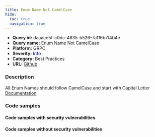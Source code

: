 ```yaml
---
title: Enum Name Not CamelCase
hide:
  toc: true
  navigation: true
---
```


<style>
  .highlight .hll {
    background-color: #ff171742;
  }
  .md-content {
    max-width: 1100px;
    margin: 0 auto;
  }
</style>

-   **Query id:** daaace5f-c0dc-4835-b526-7a116b7f4b4e
-   **Query name:** Enum Name Not CamelCase
-   **Platform:** GRPC
-   **Severity:** <span style="color:#00C">Info</span>
-   **Category:** Best Practices
-   **URL:** [Github](https://github.com/Checkmarx/kics/tree/master/assets/queries/grpc/enum_name_not_camel_case)

### Description
All Enum Names should follow CamelCase and start with Capital Letter<br>
[Documentation](https://developers.google.com/protocol-buffers/docs/reference/proto3-spec#enum_definition)

### Code samples
#### Code samples with security vulnerabilities


#### Code samples without security vulnerabilities

